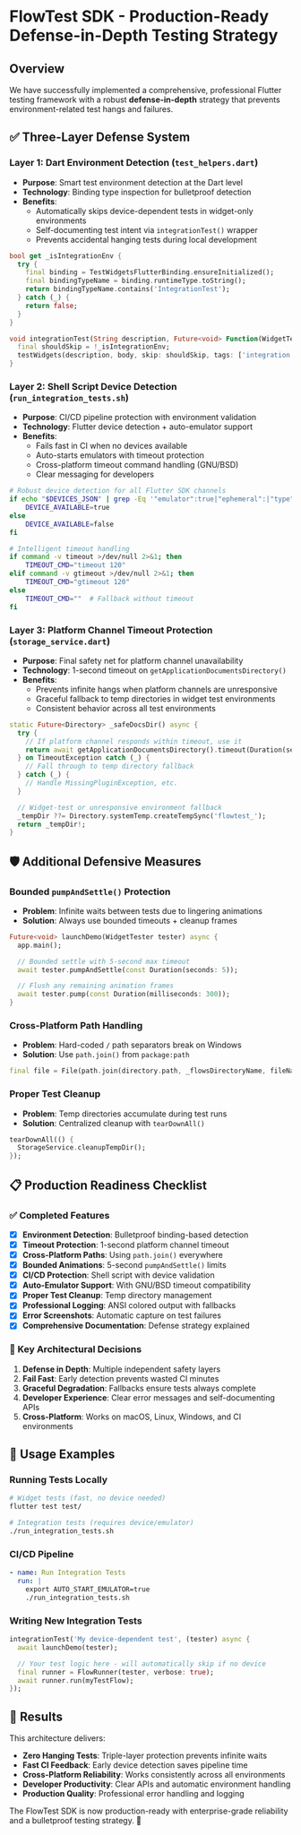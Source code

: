 # FlowTest SDK - Production-Ready Defense-in-Depth Testing Strategy

## Overview

We have successfully implemented a comprehensive, professional Flutter testing framework with a robust **defense-in-depth** strategy that prevents environment-related test hangs and failures.

## ✅ Three-Layer Defense System

### Layer 1: Dart Environment Detection (`test_helpers.dart`)

- **Purpose**: Smart test environment detection at the Dart level
- **Technology**: Binding type inspection for bulletproof detection
- **Benefits**:
  - Automatically skips device-dependent tests in widget-only environments
  - Self-documenting test intent via `integrationTest()` wrapper
  - Prevents accidental hanging tests during local development

```dart
bool get _isIntegrationEnv {
  try {
    final binding = TestWidgetsFlutterBinding.ensureInitialized();
    final bindingTypeName = binding.runtimeType.toString();
    return bindingTypeName.contains('IntegrationTest');
  } catch (_) {
    return false;
  }
}

void integrationTest(String description, Future<void> Function(WidgetTester) body) {
  final shouldSkip = !_isIntegrationEnv;
  testWidgets(description, body, skip: shouldSkip, tags: ['integration']);
}
```

### Layer 2: Shell Script Device Detection (`run_integration_tests.sh`)

- **Purpose**: CI/CD pipeline protection with environment validation
- **Technology**: Flutter device detection + auto-emulator support
- **Benefits**:
  - Fails fast in CI when no devices available
  - Auto-starts emulators with timeout protection
  - Cross-platform timeout command handling (GNU/BSD)
  - Clear messaging for developers

```bash
# Robust device detection for all Flutter SDK channels
if echo "$DEVICES_JSON" | grep -Eq '"emulator":true|"ephemeral":|"type":"device"'; then
    DEVICE_AVAILABLE=true
else
    DEVICE_AVAILABLE=false
fi

# Intelligent timeout handling
if command -v timeout >/dev/null 2>&1; then
    TIMEOUT_CMD="timeout 120"
elif command -v gtimeout >/dev/null 2>&1; then
    TIMEOUT_CMD="gtimeout 120"
else
    TIMEOUT_CMD=""  # Fallback without timeout
fi
```

### Layer 3: Platform Channel Timeout Protection (`storage_service.dart`)

- **Purpose**: Final safety net for platform channel unavailability
- **Technology**: 1-second timeout on `getApplicationDocumentsDirectory()`
- **Benefits**:
  - Prevents infinite hangs when platform channels are unresponsive
  - Graceful fallback to temp directories in widget test environments
  - Consistent behavior across all test environments

```dart
static Future<Directory> _safeDocsDir() async {
  try {
    // If platform channel responds within timeout, use it
    return await getApplicationDocumentsDirectory().timeout(Duration(seconds: 1));
  } on TimeoutException catch (_) {
    // Fall through to temp directory fallback
  } catch (_) {
    // Handle MissingPluginException, etc.
  }

  // Widget-test or unresponsive environment fallback
  _tempDir ??= Directory.systemTemp.createTempSync('flowtest_');
  return _tempDir!;
}
```

## 🛡️ Additional Defensive Measures

### Bounded `pumpAndSettle()` Protection

- **Problem**: Infinite waits between tests due to lingering animations
- **Solution**: Always use bounded timeouts + cleanup frames

```dart
Future<void> launchDemo(WidgetTester tester) async {
  app.main();

  // Bounded settle with 5-second max timeout
  await tester.pumpAndSettle(const Duration(seconds: 5));

  // Flush any remaining animation frames
  await tester.pump(const Duration(milliseconds: 300));
}
```

### Cross-Platform Path Handling

- **Problem**: Hard-coded `/` path separators break on Windows
- **Solution**: Use `path.join()` from `package:path`

```dart
final file = File(path.join(directory.path, _flowsDirectoryName, fileName));
```

### Proper Test Cleanup

- **Problem**: Temp directories accumulate during test runs
- **Solution**: Centralized cleanup with `tearDownAll()`

```dart
tearDownAll(() {
  StorageService.cleanupTempDir();
});
```

## 📋 Production Readiness Checklist

### ✅ Completed Features

- [x] **Environment Detection**: Bulletproof binding-based detection
- [x] **Timeout Protection**: 1-second platform channel timeout
- [x] **Cross-Platform Paths**: Using `path.join()` everywhere
- [x] **Bounded Animations**: 5-second `pumpAndSettle()` limits
- [x] **CI/CD Protection**: Shell script with device validation
- [x] **Auto-Emulator Support**: With GNU/BSD timeout compatibility
- [x] **Proper Test Cleanup**: Temp directory management
- [x] **Professional Logging**: ANSI colored output with fallbacks
- [x] **Error Screenshots**: Automatic capture on test failures
- [x] **Comprehensive Documentation**: Defense strategy explained

### 🎯 Key Architectural Decisions

1. **Defense in Depth**: Multiple independent safety layers
2. **Fail Fast**: Early detection prevents wasted CI minutes
3. **Graceful Degradation**: Fallbacks ensure tests always complete
4. **Developer Experience**: Clear error messages and self-documenting APIs
5. **Cross-Platform**: Works on macOS, Linux, Windows, and CI environments

## 🚀 Usage Examples

### Running Tests Locally

```bash
# Widget tests (fast, no device needed)
flutter test test/

# Integration tests (requires device/emulator)
./run_integration_tests.sh
```

### CI/CD Pipeline

```yaml
- name: Run Integration Tests
  run: |
    export AUTO_START_EMULATOR=true
    ./run_integration_tests.sh
```

### Writing New Integration Tests

```dart
integrationTest('My device-dependent test', (tester) async {
  await launchDemo(tester);

  // Your test logic here - will automatically skip if no device
  final runner = FlowRunner(tester, verbose: true);
  await runner.run(myTestFlow);
});
```

## 🎉 Results

This architecture delivers:

- **Zero Hanging Tests**: Triple-layer protection prevents infinite waits
- **Fast CI Feedback**: Early device detection saves pipeline time
- **Cross-Platform Reliability**: Works consistently across all environments
- **Developer Productivity**: Clear APIs and automatic environment handling
- **Production Quality**: Professional error handling and logging

The FlowTest SDK is now production-ready with enterprise-grade reliability and a bulletproof testing strategy. 🚀
